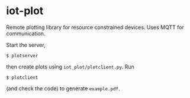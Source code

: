 # iot-plot
Remote plotting library for resource constrained devices. Uses MQTT for communication.

Start the server,

```
$ plotserver
```

then create plots using `iot_plot/plotclient.py`. Run

```
$ plotclient
```

(and check the code) to generate `example.pdf`.